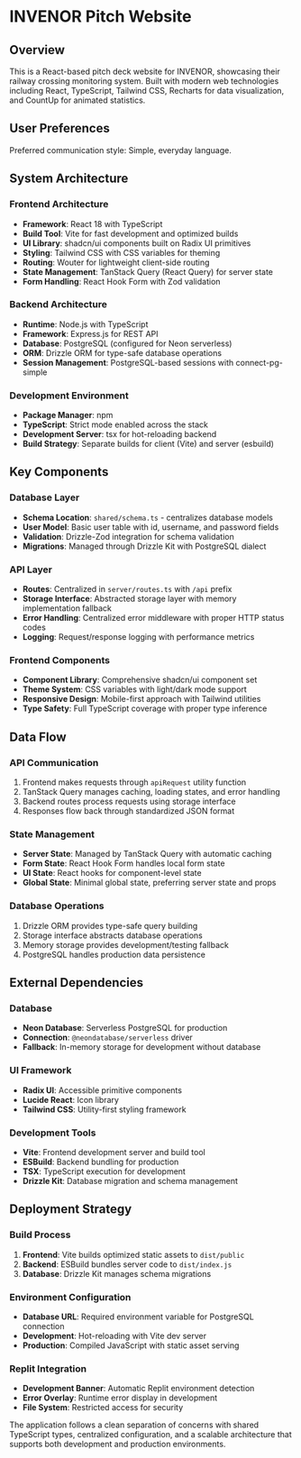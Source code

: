 # INVENOR Pitch Website

## Overview

This is a React-based pitch deck website for INVENOR, showcasing their railway crossing monitoring system. Built with modern web technologies including React, TypeScript, Tailwind CSS, Recharts for data visualization, and CountUp for animated statistics.

## User Preferences

Preferred communication style: Simple, everyday language.

## System Architecture

### Frontend Architecture
- **Framework**: React 18 with TypeScript
- **Build Tool**: Vite for fast development and optimized builds
- **UI Library**: shadcn/ui components built on Radix UI primitives
- **Styling**: Tailwind CSS with CSS variables for theming
- **Routing**: Wouter for lightweight client-side routing
- **State Management**: TanStack Query (React Query) for server state
- **Form Handling**: React Hook Form with Zod validation

### Backend Architecture
- **Runtime**: Node.js with TypeScript
- **Framework**: Express.js for REST API
- **Database**: PostgreSQL (configured for Neon serverless)
- **ORM**: Drizzle ORM for type-safe database operations
- **Session Management**: PostgreSQL-based sessions with connect-pg-simple

### Development Environment
- **Package Manager**: npm
- **TypeScript**: Strict mode enabled across the stack
- **Development Server**: tsx for hot-reloading backend
- **Build Strategy**: Separate builds for client (Vite) and server (esbuild)

## Key Components

### Database Layer
- **Schema Location**: `shared/schema.ts` - centralizes database models
- **User Model**: Basic user table with id, username, and password fields
- **Validation**: Drizzle-Zod integration for schema validation
- **Migrations**: Managed through Drizzle Kit with PostgreSQL dialect

### API Layer
- **Routes**: Centralized in `server/routes.ts` with `/api` prefix
- **Storage Interface**: Abstracted storage layer with memory implementation fallback
- **Error Handling**: Centralized error middleware with proper HTTP status codes
- **Logging**: Request/response logging with performance metrics

### Frontend Components
- **Component Library**: Comprehensive shadcn/ui component set
- **Theme System**: CSS variables with light/dark mode support
- **Responsive Design**: Mobile-first approach with Tailwind utilities
- **Type Safety**: Full TypeScript coverage with proper type inference

## Data Flow

### API Communication
1. Frontend makes requests through `apiRequest` utility function
2. TanStack Query manages caching, loading states, and error handling
3. Backend routes process requests using storage interface
4. Responses flow back through standardized JSON format

### State Management
- **Server State**: Managed by TanStack Query with automatic caching
- **Form State**: React Hook Form handles local form state
- **UI State**: React hooks for component-level state
- **Global State**: Minimal global state, preferring server state and props

### Database Operations
1. Drizzle ORM provides type-safe query building
2. Storage interface abstracts database operations
3. Memory storage provides development/testing fallback
4. PostgreSQL handles production data persistence

## External Dependencies

### Database
- **Neon Database**: Serverless PostgreSQL for production
- **Connection**: `@neondatabase/serverless` driver
- **Fallback**: In-memory storage for development without database

### UI Framework
- **Radix UI**: Accessible primitive components
- **Lucide React**: Icon library
- **Tailwind CSS**: Utility-first styling framework

### Development Tools
- **Vite**: Frontend development server and build tool
- **ESBuild**: Backend bundling for production
- **TSX**: TypeScript execution for development
- **Drizzle Kit**: Database migration and schema management

## Deployment Strategy

### Build Process
1. **Frontend**: Vite builds optimized static assets to `dist/public`
2. **Backend**: ESBuild bundles server code to `dist/index.js`
3. **Database**: Drizzle Kit manages schema migrations

### Environment Configuration
- **Database URL**: Required environment variable for PostgreSQL connection
- **Development**: Hot-reloading with Vite dev server
- **Production**: Compiled JavaScript with static asset serving

### Replit Integration
- **Development Banner**: Automatic Replit environment detection
- **Error Overlay**: Runtime error display in development
- **File System**: Restricted access for security

The application follows a clean separation of concerns with shared TypeScript types, centralized configuration, and a scalable architecture that supports both development and production environments.